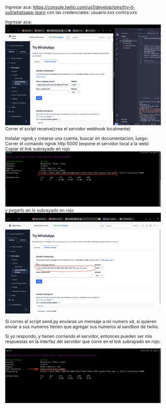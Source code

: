 
Ingresar aca: https://console.twilio.com/us1/develop/sms/try-it-out/whatsapp-learn
con las credenciales:
usuario:xxx
contra:xxx

Ingresar aca: 
![alt text](photo1.png)
Correr el script receive(crea el servidor webhook localmente)

Instalar ngrok y crearse una cuenta, buscar en documentacion, luego:
Correr el comando ngrok http 5000 (expone el servidor local a la web)
Copiar el link subrayado en rojo 
![alt text](photo2.png)
y pegarlo en lo subrayado en rojo
![alt text](photo3.png)

Si corres el script send.py enviaras un mensaje a mi numero xd, si quieren enviar 
a sus numeros tienen que agregar sus numeros al sandbox de twilio.

Si yo respondo, y tienen corriendo el servidor, entonces pueden ver mis respuestas en la interfaz del servidor que corre en el link subrayado en rojo:

![alt text](photo4.png)

